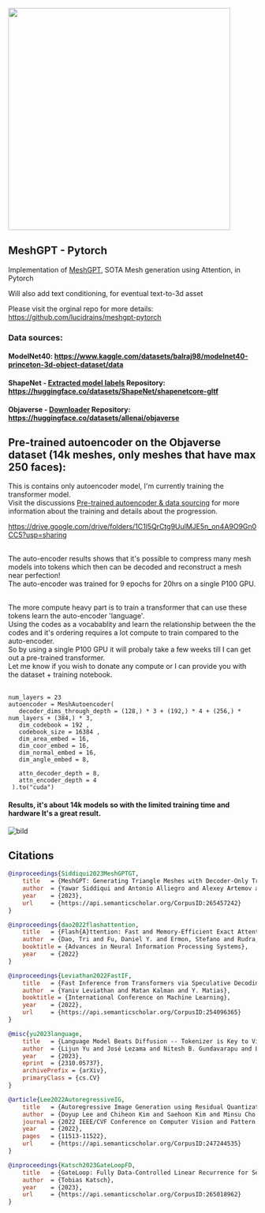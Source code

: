 <img src="./meshgpt.png" width="450px"></img>

## MeshGPT - Pytorch

Implementation of <a href="https://arxiv.org/abs/2311.15475">MeshGPT</a>, SOTA Mesh generation using Attention, in Pytorch

Will also add text conditioning, for eventual text-to-3d asset


Please visit the orginal repo for more details: 
https://github.com/lucidrains/meshgpt-pytorch
 
### Data sources:
#### ModelNet40: https://www.kaggle.com/datasets/balraj98/modelnet40-princeton-3d-object-dataset/data

#### ShapeNet - [Extracted model labels](https://github.com/MarcusLoppe/meshgpt-pytorch/blob/main/shapenet_labels.json) Repository: https://huggingface.co/datasets/ShapeNet/shapenetcore-gltf

#### Objaverse - [Downloader](https://github.com/MarcusLoppe/Objaverse-downloader/tree/main) Repository: https://huggingface.co/datasets/allenai/objaverse
 
## Pre-trained autoencoder on the Objaverse dataset (14k meshes, only meshes that have max 250 faces): 
This is contains only autoencoder model, I'm currently training the transformer model.<br/>
Visit the discussions [Pre-trained autoencoder & data sourcing](https://github.com/lucidrains/meshgpt-pytorch/discussions/66) for more information about the training and details about the progression.

https://drive.google.com/drive/folders/1C1l5QrCtg9UulMJE5n_on4A9O9Gn0CC5?usp=sharing

<br/>
The auto-encoder results shows that it's possible to compress many mesh models into tokens which then can be decoded and reconstruct a mesh near perfection!<br/>
The auto-encoder was trained for 9 epochs for 20hrs on a single P100 GPU.<br/><br/>

The more compute heavy part is to train a transformer that can use these tokens learn the auto-encoder 'language'.<br/>
Using the codes as a vocabablity and learn the relationship between the the codes and it's ordering requires a lot compute to train compared to the auto-encoder.<br/>
So by using a single P100 GPU it will probaly take a few weeks till I can get out a pre-trained transformer. 
<br/>
Let me know if you wish to donate any compute or I can provide you with the dataset + training notebook.
<br/><br/>

```
num_layers = 23 
autoencoder = MeshAutoencoder(     
   decoder_dims_through_depth = (128,) * 3 + (192,) * 4 + (256,) * num_layers + (384,) * 3,   
   dim_codebook = 192 , 
   codebook_size = 16384 , 
   dim_area_embed = 16,
   dim_coor_embed = 16, 
   dim_normal_embed = 16,
   dim_angle_embed = 8,

   attn_decoder_depth = 8,
   attn_encoder_depth = 4
 ).to("cuda")    
```

#### Results, it's about 14k models so with the limited training time and hardware It's a great result.
![bild](https://github.com/lucidrains/meshgpt-pytorch/assets/65302107/18949b70-a982-4d22-9346-0f40ecf21cae)

## Citations

```bibtex
@inproceedings{Siddiqui2023MeshGPTGT,
    title   = {MeshGPT: Generating Triangle Meshes with Decoder-Only Transformers},
    author  = {Yawar Siddiqui and Antonio Alliegro and Alexey Artemov and Tatiana Tommasi and Daniele Sirigatti and Vladislav Rosov and Angela Dai and Matthias Nie{\ss}ner},
    year    = {2023},
    url     = {https://api.semanticscholar.org/CorpusID:265457242}
}
```

```bibtex
@inproceedings{dao2022flashattention,
    title   = {Flash{A}ttention: Fast and Memory-Efficient Exact Attention with {IO}-Awareness},
    author  = {Dao, Tri and Fu, Daniel Y. and Ermon, Stefano and Rudra, Atri and R{\'e}, Christopher},
    booktitle = {Advances in Neural Information Processing Systems},
    year    = {2022}
}
```

```bibtex
@inproceedings{Leviathan2022FastIF,
    title   = {Fast Inference from Transformers via Speculative Decoding},
    author  = {Yaniv Leviathan and Matan Kalman and Y. Matias},
    booktitle = {International Conference on Machine Learning},
    year    = {2022},
    url     = {https://api.semanticscholar.org/CorpusID:254096365}
}
```

```bibtex
@misc{yu2023language,
    title   = {Language Model Beats Diffusion -- Tokenizer is Key to Visual Generation}, 
    author  = {Lijun Yu and José Lezama and Nitesh B. Gundavarapu and Luca Versari and Kihyuk Sohn and David Minnen and Yong Cheng and Agrim Gupta and Xiuye Gu and Alexander G. Hauptmann and Boqing Gong and Ming-Hsuan Yang and Irfan Essa and David A. Ross and Lu Jiang},
    year    = {2023},
    eprint  = {2310.05737},
    archivePrefix = {arXiv},
    primaryClass = {cs.CV}
}
```

```bibtex
@article{Lee2022AutoregressiveIG,
    title   = {Autoregressive Image Generation using Residual Quantization},
    author  = {Doyup Lee and Chiheon Kim and Saehoon Kim and Minsu Cho and Wook-Shin Han},
    journal = {2022 IEEE/CVF Conference on Computer Vision and Pattern Recognition (CVPR)},
    year    = {2022},
    pages   = {11513-11522},
    url     = {https://api.semanticscholar.org/CorpusID:247244535}
}
```

```bibtex
@inproceedings{Katsch2023GateLoopFD,
    title   = {GateLoop: Fully Data-Controlled Linear Recurrence for Sequence Modeling},
    author  = {Tobias Katsch},
    year    = {2023},
    url     = {https://api.semanticscholar.org/CorpusID:265018962}
}
```
